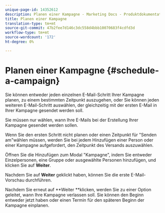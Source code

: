 ```yaml
---
unique-page-id: 14352612
description: Planen einer Kampagne - Marketing Docs - Produktdokumentation
title: Planen einer Kampagne
translation-type: tm+mt
source-git-commit: 47b2fee7d146c3dc558d4bbb10070683f4cdfd3d
workflow-type: tm+mt
source-wordcount: '172'
ht-degree: 0%

---
```



# Planen einer Kampagne {#schedule-a-campaign}

Sie können entweder jeden einzelnen E-Mail-Schritt Ihrer Kampagne planen, zu einem bestimmten Zeitpunkt auszugehen, oder Sie können jeden weiteren E-Mail-Schritt auswählen, der gleichzeitig mit der ersten E-Mail in Ihrer Kampagne gesendet werden soll.

Sie müssen nur wählen, wann Ihre E-Mails bei der Erstellung Ihrer Kampagne gesendet werden sollen.

Wenn Sie den ersten Schritt nicht planen oder einen Zeitpunkt für &quot;Senden am&quot;wählen müssen, werden Sie bei jedem Hinzufügen einer Person oder einer Kampagne aufgefordert, den Zeitpunkt des Versands auszuwählen.

Öffnen Sie die Hinzufügen zum Modal &quot;Kampagne&quot;, indem Sie entweder Einzelpersonen, eine Gruppe oder ausgewählte Personen hinzufügen, und klicken Sie auf **Weiter**.

Nachdem Sie auf **Weiter** geklickt haben, können Sie die erste E-Mail-Vorschau durchführen.

Nachdem Sie erneut auf **Weiter **klicken, werden Sie zu einer Option geleitet, wann Ihre Kampagne verlassen soll. Sie können den Beginn entweder jetzt haben oder einen Termin für den späteren Beginn der Kampagne einplanen.
